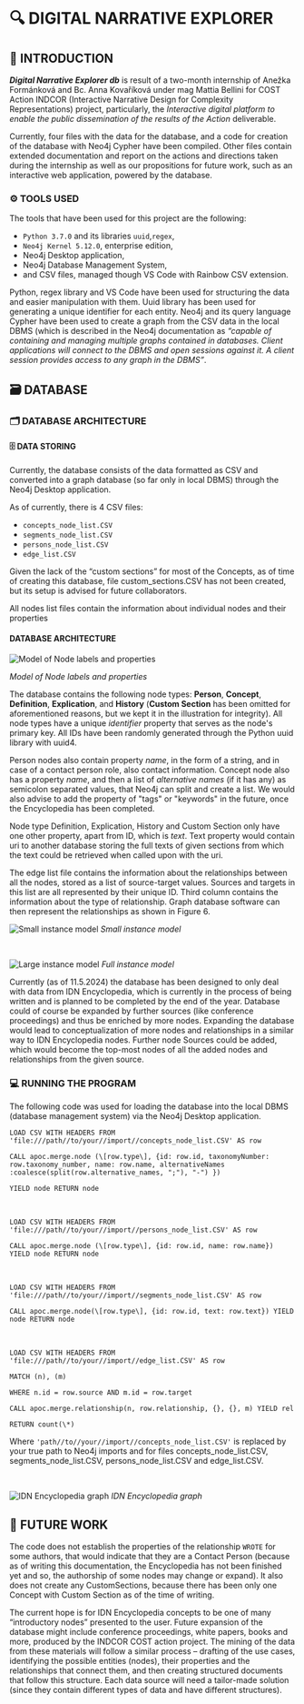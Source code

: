 # 🔍 DIGITAL NARRATIVE EXPLORER

## 📄 INTRODUCTION

**_Digital Narrative Explorer db_** is result of a two-month internship of Anežka Formánková and Bc. Anna Kovaříková under mag Mattia Bellini for COST Action INDCOR (Interactive Narrative Design for Complexity Representations) project, particularly, the _Interactive digital platform to enable the public dissemination of the results of the Action_ deliverable.

Currently, four files with the data for the database, and a code for creation of the database with Neo4j Cypher have been compiled. Other files contain extended documentation and report on the actions and directions taken during the internship as well as our propositions for future work, such as an interactive web application, powered by the database.

### ⚙️ TOOLS USED

The tools that have been used for this project are the following:

- `Python 3.7.0` and its libraries `uuid`,`regex`,
- `Neo4j Kernel 5.12.0`, enterprise edition,
- Neo4j Desktop application,
- Neo4j Database Management System,
- and CSV files, managed though VS Code with Rainbow CSV extension.

Python, regex library and VS Code have been used for structuring the data and easier manipulation with them. Uuid library has been used for generating a unique identifier for each entity. Neo4j and its query language Cypher have been used to create a graph from the CSV data in the local DBMS (which is described in the Neo4j documentation as _“capable of containing and managing multiple graphs contained in databases. Client applications will connect to the DBMS and open sessions against it. A client session provides access to any graph in the DBMS”_.

## 🗃️ DATABASE

### 🗂️ DATABASE ARCHITECTURE

#### 🗄️ DATA STORING

Currently, the database consists of the data formatted as CSV and converted into a graph database (so far only in local DBMS) through the Neo4j Desktop application.

As of currently, there is 4 CSV files:

- `concepts_node_list.CSV`
- `segments_node_list.CSV`
- `persons_node_list.CSV`
- `edge_list.CSV`

Given the lack of the “custom sections” for most of the Concepts, as of time of creating this database, file custom_sections.CSV has not been created, but its setup is advised for future collaborators.

All nodes list files contain the information about individual nodes and their properties 


#### DATABASE ARCHITECTURE

![Model of Node labels and properties](\nodes.png)

_Model of Node labels and properties_

The database contains the following node types: **Person**, **Concept**, **Definition**, **Explication**, and **History** (**Custom Section** has been omitted for aforementioned reasons, but we kept it in the illustration for integrity). All node types have a unique _identifier_ property that serves as the node's primary key. All IDs have been randomly generated through the Python uuid library with uuid4.

Person nodes also contain property _name_, in the form of a string, and in case of a contact person role, also contact information. Concept node also has a property _name_, and then a list of _alternative names_ (if it has any) as semicolon separated values, that Neo4j can split and create a list. We would also advise to add the property of "tags" or "keywords" in the future, once the Encyclopedia has been completed.

Node type Definition, Explication, History and Custom Section only have one other property, apart from ID, which is _text_. Text property would contain uri to another database storing the full texts of given sections from which the text could be retrieved when called upon with the uri.

The edge list file contains the information about the relationships between all the nodes, stored as a list of source-target values. Sources and targets in this list are all represented by their unique ID. Third column contains the information about the type of relationship. Graph database software can then represent the relationships as shown in Figure 6.


![Small instance model](\small_instance_model.png)
_Small instance model_

<br>

![Large instance model](\large_instance_model.png)
_Full instance model_


Currently (as of 11.5.2024) the database has been designed to only deal with data from IDN Encyclopedia, which is currently in the process of being written and is planned to be completed by the end of the year. Database could of course be expanded by further sources (like conference proceedings) and thus be enriched by more nodes. Expanding the database would lead to conceptualization of more nodes and relationships in a similar way to IDN Encyclopedia nodes. Further node Sources could be added, which would become the top-most nodes of all the added nodes and relationships from the given source.

### 💻 RUNNING THE PROGRAM

The following code was used for loading the database into the local DBMS (database management system) via the Neo4j Desktop application.


	LOAD CSV WITH HEADERS FROM 'file:///path//to/your//import//concepts_node_list.CSV' AS row

	CALL apoc.merge.node (\[row.type\], {id: row.id, taxonomyNumber: row.taxonomy_number, name: row.name, alternativeNames :coalesce(split(row.alternative_names, ";"), "-") })

	YIELD node RETURN node

<br>

	LOAD CSV WITH HEADERS FROM 'file:///path//to/your//import//persons_node_list.CSV' AS row

	CALL apoc.merge.node (\[row.type\], {id: row.id, name: row.name}) YIELD node RETURN node

<br>

	LOAD CSV WITH HEADERS FROM 'file:///path//to/your//import//segments_node_list.CSV' AS row

	CALL apoc.merge.node(\[row.type\], {id: row.id, text: row.text}) YIELD node RETURN node

<br>


	LOAD CSV WITH HEADERS FROM 'file:///path//to/your//import//edge_list.CSV' AS row

	MATCH (n), (m)

	WHERE n.id = row.source AND m.id = row.target

	CALL apoc.merge.relationship(n, row.relationship, {}, {}, m) YIELD rel

	RETURN count(\*)

Where `'path//to//your//import//concepts_node_list.CSV'` is replaced by your true path to Neo4j imports and for files concepts_node_list.CSV, segments_node_list.CSV, persons_node_list.CSV and edge_list.CSV.

<br>

![IDN Encyclopedia graph](\graph_database.png)
_IDN Encyclopedia graph_


## 🔮 FUTURE WORK

The code does not establish the properties of the relationship `WROTE` for some authors, that would indicate that they are a Contact Person (because as of writing this documentation, the Encyclopedia has not been finished yet and so, the authorship of some nodes may change or expand). It also does not create any CustomSections, because there has been only one Concept with Custom Section as of the time of writing.

The current hope is for IDN Encyclopedia concepts to be one of many “introductory nodes” presented to the user. Future expansion of the database might include conference proceedings, white papers, books and more, produced by the INDCOR COST action project. The mining of the data from these materials will follow a similar process – drafting of the use cases, identifying the possible entities (nodes), their properties and the relationships that connect them, and then creating structured documents that follow this structure. Each data source will need a tailor-made solution (since they contain different types of data and have different structures).

